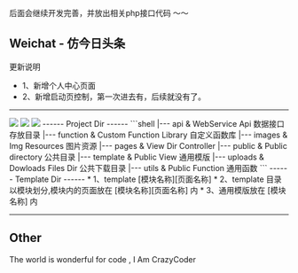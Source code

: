 后面会继续开发完善，并放出相关php接口代码 ～～

Weichat - 仿今日头条
------
更新说明
 * 1、新增个人中心页面
 * 2、新增启动页控制，第一次进去有，后续就没有了。

------
<img src="https://github.com/CrazyCodes/WeiXin-SmallApps-Information/blob/master/index.gif">
<img src="https://github.com/CrazyCodes/WeiXin-SmallApps-Information/blob/master/pic1.png">
<img src="https://github.com/CrazyCodes/WeiXin-SmallApps-Information/blob/master/pic2.png">
------
Project Dir
------
```shell
|--- api & WebService Api                 数据接口存放目录
|--- function & Custom Function Library   自定义函数库
|--- images & Img Resources               图片资源
|--- pages & View Dir                     Controller
|--- public & Public directory            公共目录
|--- template & Public View               通用模版
|--- uploads & Dowloads Files Dir         公共下载目录
|--- utils & Public Function              通用函数
```
------
Template Dir
------
* 1、template [模块名称][页面名称]
* 2、template 目录以模块划分,模块内的页面放在 [模块名称][页面名称] 内
* 3、通用模版放在 [模块名称] 内


------
Other
------
The world is wonderful for code , I Am CrazyCoder

